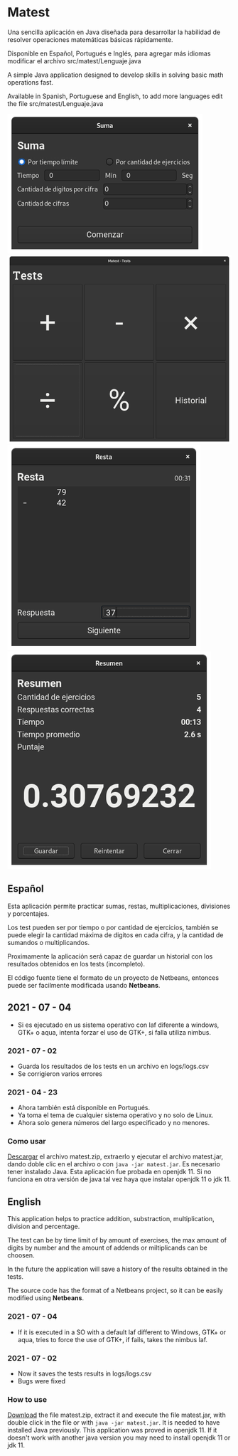 # Matest

Una sencilla aplicación en Java diseñada para desarrollar la habilidad de resolver operaciones matemáticas básicas rápidamente.

Disponible en Español, Portugués e Inglés, para agregar más idiomas modificar el archivo src/matest/Lenguaje.java

A simple Java application designed to develop skills in solving basic math operations fast.

Available in Spanish, Portuguese and English, to add more languages edit the file src/matest/Lenguaje.java

![](https://github.com/Gspr-bit/Matest/blob/main/screenshots/01-configurar-test-suma.png)
![](https://github.com/Gspr-bit/Matest/blob/main/screenshots/02-pantalla-principal.png)
![](https://github.com/Gspr-bit/Matest/blob/main/screenshots/03-test-resta.png)
![](https://github.com/Gspr-bit/Matest/blob/main/screenshots/04-resumen.png)

## Español

Esta aplicación permite practicar sumas, restas, multiplicaciones, divisiones y porcentajes.

Los test pueden ser por tiempo o por cantidad de ejercicios, también se puede elegir la cantidad máxima de digitos en cada cifra, y la cantidad de sumandos o multiplicandos.

Proximamente la aplicación será capaz de guardar un historial con los resultados obtenidos en los tests (incompleto).

El código fuente tiene el formato de un proyecto de Netbeans, entonces puede ser facilmente modificada usando **Netbeans**.

## 2021 - 07 - 04

- Si es ejecutado en us sistema operativo con laf diferente a windows, GTK+ o aqua, intenta forzar el uso de GTK+, si falla utiliza nimbus.

### 2021 - 07 - 02

- Guarda los resultados de los tests en un archivo en logs/logs.csv
- Se corrigieron varios errores

### 2021 - 04 - 23

- Ahora también está disponible en Portugués.
- Ya toma el tema de cualquier sistema operativo y no solo de Linux.
- Ahora solo genera números del largo especificado y no menores.

### Como usar

[Descargar](https://github.com/Gspr-bit/Matest/raw/main/matest.zip) el archivo matest.zip, extraerlo y ejecutar el archivo matest.jar, dando doble clic en el archivo o con `java -jar matest.jar`. Es necesario tener instalado Java. Esta aplicación fue probada en openjdk 11. Si no funciona en otra versión de java tal vez haya que instalar openjdk 11 o jdk 11.

## English

This application helps to practice addition, substraction, multiplication, division and percentage.

The test can be by time limit of by amount of exercises, the max amount of digits by number and the amount of  addends or miltiplicands can be choosen.

In the future the application will save a history of the results obtained in the tests.

The source code has the format of a Netbeans project, so it can be easily modified using **Netbeans**.

### 2021 - 07 - 04

- If it is executed in a SO with a default laf different to Windows, GTK+ or aqua, tries to force the use of GTK+, if fails, takes the nimbus laf.

### 2021 - 07 - 02

- Now it saves the tests results in logs/logs.csv
- Bugs were fixed

### How to use

[Download](https://github.com/Gspr-bit/Matest/raw/main/matest.zip) the file matest.zip, extract it and execute the file matest.jar, with double click in the file or with `java -jar matest.jar`. It is needed to have installed Java previously. This application was proved in openjdk 11. If it doesn't work with another java version you may need to install openjdk 11 or jdk 11.
